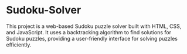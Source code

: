 # Sudoku-Solver
This project is a web-based Sudoku puzzle solver built with HTML, CSS, and JavaScript. It uses a backtracking algorithm to find solutions for Sudoku puzzles, providing a user-friendly interface for solving puzzles efficiently.
